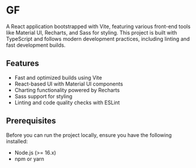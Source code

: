 # GF

A React application bootstrapped with Vite, featuring various front-end tools like Material UI, Recharts, and Sass for styling. This project is built with TypeScript and follows modern development practices, including linting and fast development builds.

## Features

- Fast and optimized builds using Vite
- React-based UI with Material UI components
- Charting functionality powered by Recharts
- Sass support for styling
- Linting and code quality checks with ESLint

## Prerequisites

Before you can run the project locally, ensure you have the following installed:

- Node.js (>= 16.x)
- npm or yarn
